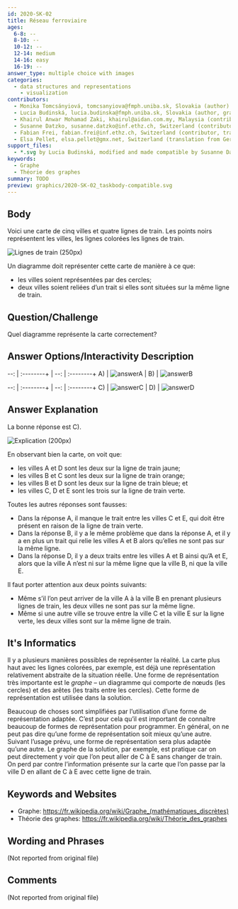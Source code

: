 ```yaml
---
id: 2020-SK-02
title: Réseau ferroviaire
ages:
  6-8: --
  8-10: --
  10-12: --
  12-14: medium
  14-16: easy
  16-19: --
answer_type: multiple choice with images
categories:
  - data structures and representations
    - visualization
contributors:
  - Monika Tomcsányiová, tomcsanyiova@fmph.uniba.sk, Slovakia (author)
  - Lucia Budinská, lucia.budinska@fmph.uniba.sk, Slovakia (author, graphics)
  - Khairul Anwar Mohamad Zaki, khairul@aidan.com.my, Malaysia (contributor)
  - Susanne Datzko, susanne.datzko@inf.ethz.ch, Switzerland (contributor, graphics)
  - Fabian Frei, fabian.frei@inf.ethz.ch, Switzerland (contributor, translation from English into German)
  - Elsa Pellet, elsa.pellet@gmx.net, Switzerland (translation from German into French)
support_files:
  - *.svg by Lucia Budinská, modified and made compatible by Susanne Datzko
keywords:
  - Graphe
  - Théorie des graphes
summary: TODO
preview: graphics/2020-SK-02_taskbody-compatible.svg
---
```



## Body

Voici une carte de cinq villes et quatre lignes de train. Les points noirs représentent les villes, les lignes colorées les lignes de train.

![](graphics/2020-SK-02_taskbody-compatible.svg "Lignes de train (250px)")

Un diagramme doit représenter cette carte de manière à ce que:
 - les villes soient représentées par des cercles;
 - deux villes soient reliées d’un trait si elles sont situées sur la même ligne de train.


## Question/Challenge

Quel diagramme représente la carte correctement?


## Answer Options/Interactivity Description

--: | :--------+ | --: | :--------+ 
 A) | ![answerA] |  B) | ![answerB] 


--: | :--------+ | --: | :--------+ 
 C) | ![answerC] |  D) | ![answerD] 

[answerA]: graphics/2020-SK-02_answerA-compatible.svg "Réponse A (200px)"
[answerB]: graphics/2020-SK-02_answerB-compatible.svg "Réponse B (200px)"
[answerC]: graphics/2020-SK-02_answerC-compatible.svg "Réponse C (200px)"
[answerD]: graphics/2020-SK-02_answerD-compatible.svg "Réponse D (200px)"


## Answer Explanation

La bonne réponse est C).

![](graphics/2020-SK-02_explanation-compatible.svg "Explication (200px)")

En observant bien la carte, on voit que:
 - les villes A et D sont les deux sur la ligne de train jaune;
 - les villes B et C sont les deux sur la ligne de train orange;
 - les villes B et D sont les deux sur la ligne de train bleue; et
 - les villes C, D et E sont les trois sur la ligne de train verte.

Toutes les autres réponses sont fausses:
 - Dans la réponse A, il manque le trait entre les villes C et E, qui doit être présent en raison de la ligne de train verte.
 - Dans la réponse B, il y a le même problème que dans la réponse A, et il y a en plus un trait qui relie les villes A et B alors qu’elles ne sont pas sur la même ligne.
 - Dans la réponse D, il y a deux traits entre les villes A et B ainsi qu’A et E, alors que la ville A n’est ni sur la même ligne que la ville B, ni que la ville E.

Il faut porter attention aux deux points suivants: 
 - Même s’il l’on peut arriver de la ville A à la ville B en prenant plusieurs lignes de train, les deux villes ne sont pas sur la même ligne.
 - Même si une autre ville se trouve entre la ville C et la ville E sur la ligne verte, les deux villes sont sur la même ligne de train.


## It's Informatics

Il y a plusieurs manières possibles de représenter la réalité. La carte plus haut avec les lignes colorées, par exemple, est déjà une représentation relativement abstraite de la situation réelle. Une forme de représentation très importante est le _graphe_ – un diagramme qui comporte de nœuds (les cercles) et des arêtes (les traits entre les cercles). Cette forme de représentation est utilisée dans la solution.

Beaucoup de choses sont simplifiées par l’utilisation d’une forme de représentation adaptée. C’est pour cela qu’il est important de connaître beaucoup de formes de représentation pour programmer. En général, on ne peut pas dire qu’une forme de représentation soit mieux qu’une autre. Suivant l’usage prévu, une forme de représentation sera plus adaptée qu’une autre. Le graphe de la solution, par exemple, est pratique car on peut directement y voir que l’on peut aller de C à E sans changer de train. On perd par contre l’information présente sur la carte que l’on passe par la ville D en allant de C à E avec cette ligne de train.


## Keywords and Websites

 - Graphe: https://fr.wikipedia.org/wiki/Graphe_(mathématiques_discrètes)
 - Théorie des graphes: https://fr.wikipedia.org/wiki/Théorie_des_graphes


## Wording and Phrases

(Not reported from original file)


## Comments

(Not reported from original file)
